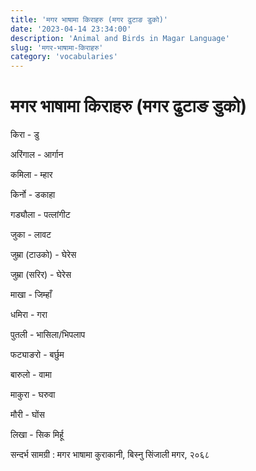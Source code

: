 ```yaml
---
title: 'मगर भाषामा किराहरु (मगर ढुटाङ डुको)'
date: '2023-04-14 23:34:00'
description: 'Animal and Birds in Magar Language'
slug: 'मगर-भाषामा-किराहरु'
category: 'vocabularies'
---
```


# मगर भाषामा किराहरु (मगर ढुटाङ डुको)

किरा - डु

अरिंगाल - आर्गान

कमिला - म्हार

किर्नो - डकाहा

गड्यौला - पत्लांगीट

जुका - लावट

जुम्रा (टाउको) - घेरेस

जुम्रा (सरिर) - घेरेस

माखा - जिम्हाँ

धमिरा - गरा

पुतली - भासिला/भिपलाप

फट्याङरो - बर्छुम

बारुलो - वामा

माकुरा - घरुवा

मौरी - घोंस

लिखा - सिक मिर्हू


सन्दर्भ सामग्री : मगर भाषामा कुराकानी, बिस्नु सिंजाली मगर, २०६८